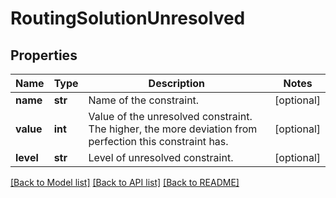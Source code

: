 # RoutingSolutionUnresolved

## Properties
Name | Type | Description | Notes
------------ | ------------- | ------------- | -------------
**name** | **str** | Name of the constraint. | [optional] 
**value** | **int** | Value of the unresolved constraint. The higher, the more deviation from perfection this constraint has. | [optional] 
**level** | **str** | Level of unresolved constraint. | [optional] 

[[Back to Model list]](../README.md#documentation-for-models) [[Back to API list]](../README.md#documentation-for-api-endpoints) [[Back to README]](../README.md)

